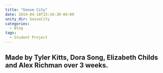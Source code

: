 ```yaml
---
title: "Goose City"
date: 2019-04-18T15:34:30-04:00
unity_dir: GooseCity
categories:
  - Blog
tags:
  - Student Project
---
```

Made by Tyler Kitts, Dora Song, Elizabeth Childs and Alex Richman over 3 weeks.
---
<script src="{{ site.baseurl }}/assets/unity/GooseCity/TemplateData/UnityProgress.js"></script>  
<script src="{{ site.baseurl }}/assets/unity/GooseCity/Build/UnityLoader.js"></script>
<script>
  var gameInstance = UnityLoader.instantiate("gameContainer", "{{ site.baseurl}}/assets/unity/GooseCity/Build/builds.json",{onProgress: UnityProgress});  
</script>
<div class="webgl-content">
  <div id="gameContainer" style="width: 960px; height: 600px"></div>
</div>
